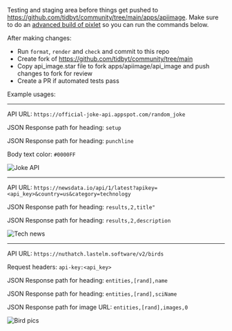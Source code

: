 Testing and staging area before things get pushed to https://github.com/tidbyt/community/tree/main/apps/apiimage. Make sure to do an [advanced build of pixlet](https://tidbyt.dev/docs/build/advanced-installation) so you can run the commands below.

After making changes:

* Run ```format```, ```render``` and ```check``` and commit to this repo
* Create fork of https://github.com/tidbyt/community/tree/main
* Copy api_image.star file to fork apps/apiimage/api_image and push changes to fork for review
* Create a PR if automated tests pass

Example usages:

-----

API URL: ```https://official-joke-api.appspot.com/random_joke```

JSON Response path for heading: ```setup```

JSON Response path for heading: ```punchline```

Body text color: ```#0000FF```

![Joke API](https://michaelyagi.github.io/images/api_text_1.gif)

-----

API URL: ```https://newsdata.io/api/1/latest?apikey=<api_key>&country=us&category=technology```

JSON Response path for heading: ```results,2,title"```

JSON Response path for heading: ```results,2,description```

![Tech news](https://michaelyagi.github.io/images/api_text_2.gif)

-----

API URL: ```https://nuthatch.lastelm.software/v2/birds``` 

Request headers: ```api-key:<api_key>```

JSON Response path for heading: ```entities,[rand],name```

JSON Response path for heading: ```entities,[rand],sciName```

JSON Response path for image URL: ```entities,[rand],images,0```

![Bird pics](https://michaelyagi.github.io/images/api_text_3.gif)
